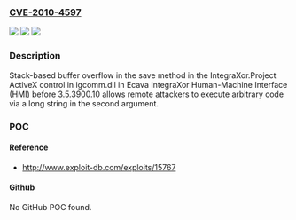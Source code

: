 ### [CVE-2010-4597](https://cve.mitre.org/cgi-bin/cvename.cgi?name=CVE-2010-4597)
![](https://img.shields.io/static/v1?label=Product&message=n%2Fa&color=blue)
![](https://img.shields.io/static/v1?label=Version&message=n%2Fa&color=blue)
![](https://img.shields.io/static/v1?label=Vulnerability&message=n%2Fa&color=brighgreen)

### Description

Stack-based buffer overflow in the save method in the IntegraXor.Project ActiveX control in igcomm.dll in Ecava IntegraXor Human-Machine Interface (HMI) before 3.5.3900.10 allows remote attackers to execute arbitrary code via a long string in the second argument.

### POC

#### Reference
- http://www.exploit-db.com/exploits/15767

#### Github
No GitHub POC found.

